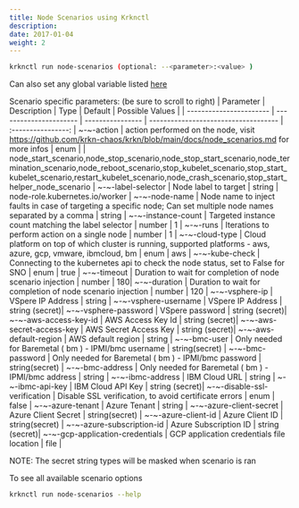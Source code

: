 ```yaml
---
title: Node Scenarios using Krknctl
description: 
date: 2017-01-04
weight: 2
---
```


```bash
krknctl run node-scenarios (optional: --<parameter>:<value> )
```

Can also set any global variable listed [here](../all-scenario-env-krknctl.md)


Scenario specific parameters:  (be sure to scroll to right)
| Parameter      | Description    | Type      |  Default | Possible Values | 
| ----------------------- | ----------------------    | ----------------  | ------------------------------------ | :----------------:  | 
~-~-action | action performed on the node, visit https://github.com/krkn-chaos/krkn/blob/main/docs/node_scenarios.md for more infos | enum |  | node_start_scenario,node_stop_scenario,node_stop_start_scenario,node_termination_scenario,node_reboot_scenario,stop_kubelet_scenario,stop_start_kubelet_scenario,restart_kubelet_scenario,node_crash_scenario,stop_start_helper_node_scenario | 
~-~-label-selector | Node label to target | string | node-role.kubernetes.io/worker | 
~-~-node-name | Node name to inject faults in case of targeting a specific node; Can set multiple node names separated by a comma | string | 
~-~-instance-count | Targeted instance count matching the label selector | number | 1 | 
~-~-runs | Iterations to perform action on a single node | number | 1 | 
~-~-cloud-type | Cloud platform on top of which cluster is running, supported platforms - aws, azure, gcp, vmware, ibmcloud, bm | enum | aws | 
~-~-kube-check | Connecting to the kubernetes api to check the node status, set to False for SNO | enum | true | 
~-~-timeout | Duration to wait for completion of node scenario injection | number | 180| 
~-~-duration | Duration to wait for completion of node scenario injection | number | 120 | 
~-~-vsphere-ip | VSpere IP Address | string | 
~-~-vsphere-username | VSpere IP Address | string (secret)| 
~-~-vsphere-password | VSpere password | string (secret)| 
~-~-aws-access-key-id | AWS Access Key Id | string (secret)| 
~-~-aws-secret-access-key | AWS Secret Access Key | string (secret)| 
~-~-aws-default-region | AWS default region | string | 
~-~-bmc-user | Only needed for Baremetal ( bm ) - IPMI/bmc username | string(secret) | 
~-~-bmc-password | Only needed for Baremetal ( bm ) - IPMI/bmc password | string(secret) | 
~-~-bmc-address | Only needed for Baremetal ( bm ) - IPMI/bmc address | string | 
~-~-ibmc-address | IBM Cloud URL | string | 
~-~-ibmc-api-key | IBM Cloud API Key | string (secret)| 
~-~-disable-ssl-verification | Disable SSL verification, to avoid certificate errors | enum | false |
~-~-azure-tenant | Azure Tenant | string  | 
~-~-azure-client-secret | Azure Client Secret | string(secret) | 
~-~-azure-client-id | Azure Client ID | string(secret) | 
~-~-azure-subscription-id | Azure Subscription ID | string (secret)| 
~-~-gcp-application-credentials | GCP application credentials file location | file | 

NOTE: The secret string types will be masked when scenario is ran

To see all available scenario options 
```bash
krknctl run node-scenarios --help 
```